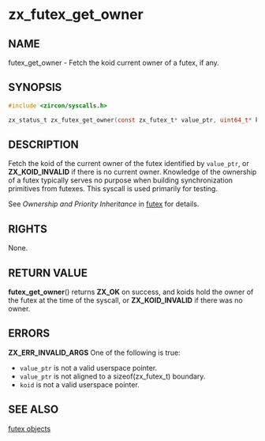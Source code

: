 # zx_futex_get_owner

## NAME

<!-- Updated by scripts/update-docs-from-abigen, do not edit this section manually. -->

futex_get_owner - Fetch the koid current owner of a futex, if any.

## SYNOPSIS

```C
#include <zircon/syscalls.h>

zx_status_t zx_futex_get_owner(const zx_futex_t* value_ptr, uint64_t* koid);
```

## DESCRIPTION

Fetch the koid of the current owner of the futex identified by `value_ptr`, or
**ZX_KOID_INVALID** if there is no current owner.  Knowledge of the ownership of
a futex typically serves no purpose when building synchronization primitives
from futexes.  This syscall is used primarily for testing.

See *Ownership and Priority Inheritance* in [futex](../objects/futex.md) for
details.

## RIGHTS

<!-- Updated by scripts/update-docs-from-abigen, do not edit this section manually. -->

None.

## RETURN VALUE

**futex_get_owner**() returns **ZX_OK** on success, and koids hold the owner of
the futex at the time of the syscall, or **ZX_KOID_INVALID** if there was no
owner.

## ERRORS

**ZX_ERR_INVALID_ARGS**  One of the following is true:
+ `value_ptr` is not a valid userspace pointer.
+ `value_ptr` is not aligned to a sizeof(zx_futex_t) boundary.
+ `koid` is not a valid userspace pointer.

## SEE ALSO

[futex objects](../objects/futex.md)
